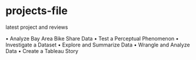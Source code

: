 # projects-file
latest project and reviews 

•	Analyze Bay Area Bike Share Data
•	Test a Perceptual Phenomenon
•	Investigate a Dataset
•	Explore and Summarize Data
•	Wrangle and Analyze Data
•	Create a Tableau Story

